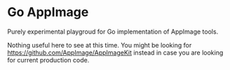 # Go AppImage

Purely experimental playgroud for Go implementation of AppImage tools.

Nothing useful here to see at this time. You might be looking for https://github.com/AppImage/AppImageKit instead in case you are looking for current production code.
